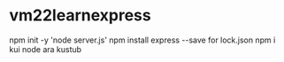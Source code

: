 # vm22learnexpress
npm init -y
'node server.js'
npm install express --save for lock.json
npm i kui node ara kustub